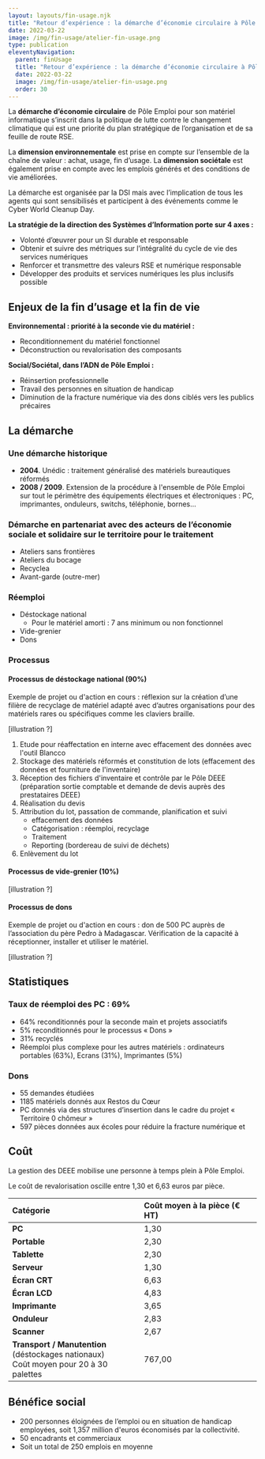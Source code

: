```yaml
---
layout: layouts/fin-usage.njk
title: "Retour d’expérience : la démarche d’économie circulaire à Pôle Emploi"
date: 2022-03-22
image: /img/fin-usage/atelier-fin-usage.png
type: publication
eleventyNavigation:
  parent: finUsage
  title: "Retour d’expérience : la démarche d’économie circulaire à Pôle Emploi"
  date: 2022-03-22
  image: /img/fin-usage/atelier-fin-usage.png
  order: 30
---
```


La **démarche d’économie circulaire** de Pôle Emploi pour son matériel informatique s’inscrit dans la politique de lutte contre le changement climatique qui est une priorité du plan stratégique de l’organisation et de sa feuille de route RSE. 

La **dimension environnementale** est prise en compte sur l’ensemble de la chaîne de valeur : achat, usage, fin d’usage. La **dimension sociétale** est également prise en compte avec les emplois générés et des conditions de vie améliorées.

La démarche est organisée par la DSI mais avec l’implication de tous les agents qui sont sensibilisés et participent à des événements comme le Cyber World Cleanup Day.  

**La stratégie de la direction des Systèmes d’Information porte sur 4 axes :**

- Volonté d’œuvrer pour un SI durable et responsable 
- Obtenir et suivre des métriques sur l’intégralité du cycle de vie des services numériques
- Renforcer et transmettre des valeurs RSE et numérique responsable
- Développer des produits et services numériques les plus inclusifs possible

## Enjeux de la fin d’usage et la fin de vie

**Environnemental : priorité à la seconde vie du matériel :**

- Reconditionnement du matériel fonctionnel
- Déconstruction ou revalorisation des composants


**Social/Sociétal, dans l’ADN de Pôle Emploi :**

- Réinsertion professionnelle
- Travail des personnes en situation de handicap
- Diminution de la fracture numérique via des dons ciblés vers les publics précaires

## La démarche

### Une démarche historique

* **2004**. Unédic : traitement généralisé des matériels bureautiques réformés
* **2008 / 2009**. Extension de la procédure à l'ensemble de Pôle Emploi sur tout le périmètre des équipements électriques et électroniques : PC, imprimantes, onduleurs, switchs, téléphonie, bornes...

### Démarche en partenariat avec des acteurs de l’économie sociale et solidaire sur le territoire pour le traitement

- Ateliers sans frontières
- Ateliers du bocage
- Recyclea
- Avant-garde (outre-mer)

### Réemploi

- Déstockage national 
  - Pour le matériel amorti : 7 ans minimum ou non fonctionnel
- Vide-grenier
- Dons

### Processus

#### Processus de déstockage national (90%)

Exemple de projet ou d'action en cours : réflexion sur la création d’une filière de recyclage de matériel adapté avec d’autres organisations pour des matériels rares ou spécifiques comme les claviers braille.

[illustration ?]

1. Etude pour réaffectation en interne avec effacement des données avec l'outil Blancco
2. Stockage des matériels réformés et constitution de lots (effacement des données et fourniture de l'inventaire)
3. Réception des fichiers d'inventaire et contrôle par le Pôle DEEE (préparation sortie comptable et demande de devis auprès des prestataires DEEE)
4. Réalisation du devis
5. Attribution du lot, passation de commande, planification et suivi
    * effacement des données
    * Catégorisation : réemploi, recyclage
    * Traitement
    * Reporting (bordereau de suivi de déchets)
6. Enlèvement du lot

#### Processus de vide-grenier (10%)

[illustration ?]

#### Processus de dons

Exemple de projet ou d'action en cours : don de 500 PC auprès de l’association du père Pedro à Madagascar. Vérification de la capacité à réceptionner, installer et utiliser le matériel.

[illustration ?]

## Statistiques

### Taux de réemploi des PC : 69%

- 64% reconditionnés pour la seconde main et projets associatifs
- 5% reconditionnés pour le processus « Dons »
- 31% recyclés
- Réemploi plus complexe pour les autres matériels : ordinateurs portables (63%), Ecrans (31%), Imprimantes (5%)

### Dons

- 55 demandes étudiées
- 1185 matériels donnés aux Restos du Cœur
- PC donnés via des structures d’insertion dans le cadre du projet « Territoire 0 chômeur »
- 597 pièces données aux écoles pour réduire la fracture numérique et 

## Coût

La gestion des DEEE mobilise une personne à temps plein à Pôle Emploi.

<div class="fr-highlight">

Le coût de revalorisation oscille entre 1,30 et 6,63 euros par pièce. 

</div>

<div class="fr-table">

|Catégorie|Coût moyen à la pièce (€ HT)|
| :- | :- |
|**PC**|1,30|
|**Portable**|2,30|
|**Tablette**|2,30|
|**Serveur**|1,30|
|**Écran CRT**|6,63|
|**Écran LCD**|4,83|
|**Imprimante**|3,65|
|**Onduleur**|2,83|
|**Scanner**|2,67|
|**Transport / Manutention**<br>(déstockages nationaux)<br>Coût moyen pour 20 à 30 palettes|767,00|

</div>

## Bénéfice social

- 200 personnes éloignées de l’emploi ou en situation de handicap employées, soit 1,357 million d'euros économisés par la collectivité.
- 50 encadrants et commerciaux
- Soit un total de 250 emplois en moyenne
